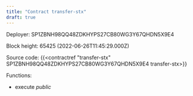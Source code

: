 ```yaml
---
title: "Contract transfer-stx"
draft: true
---
```

Deployer: SP1ZBNH98QQ48ZDKHYPS27CB80WG3Y67QHDN5X9E4


 



Block height: 65425 (2022-06-26T11:45:29.000Z)

Source code: {{<contractref "transfer-stx" SP1ZBNH98QQ48ZDKHYPS27CB80WG3Y67QHDN5X9E4 transfer-stx>}}

Functions:

* execute _public_

